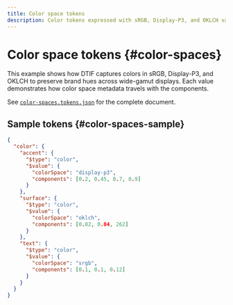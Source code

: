 ```yaml
---
title: Color space tokens
description: Color tokens expressed with sRGB, Display-P3, and OKLCH values.
---
```


# Color space tokens {#color-spaces}

This example shows how DTIF captures colors in sRGB, Display-P3, and OKLCH to preserve brand hues across wide-gamut displays. Each value demonstrates how color space metadata travels with the components.

See [`color-spaces.tokens.json`](https://github.com/bylapidist/dtif/blob/main/examples/color-spaces.tokens.json) for the complete document.

## Sample tokens {#color-spaces-sample}

```json
{
  "color": {
    "accent": {
      "$type": "color",
      "$value": {
        "colorSpace": "display-p3",
        "components": [0.2, 0.45, 0.7, 0.9]
      }
    },
    "surface": {
      "$type": "color",
      "$value": {
        "colorSpace": "oklch",
        "components": [0.82, 0.04, 262]
      }
    },
    "text": {
      "$type": "color",
      "$value": {
        "colorSpace": "srgb",
        "components": [0.1, 0.1, 0.12]
      }
    }
  }
}
```
